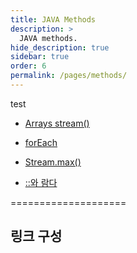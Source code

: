 ```yaml
---
title: JAVA Methods
description: >
  JAVA methods.
hide_description: true
sidebar: true
order: 6
permalink: /pages/methods/
---
```

test

- [Arrays stream()]

- [forEach]

- [Stream.max()]

- [::와 람다]






====================

## 링크 구성

[Arrays stream()]: 01.md
[forEach]: 02.md
[Stream.max()]: 03.md
[::와 람다]: 04.md